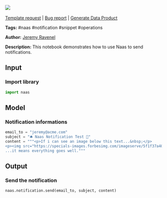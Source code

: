 <a href="https://app.naas.ai/user-redirect/naas/downloader?url=https://raw.githubusercontent.com/jupyter-naas/awesome-notebooks/master/Naas/Naas_Notification_demo.ipynb" target="_parent"><img src="https://naasai-public.s3.eu-west-3.amazonaws.com/Open_in_Naas_Lab.svg"/></a><br><br><a href="https://github.com/jupyter-naas/awesome-notebooks/issues/new?assignees=&labels=&template=template-request.md&title=Tool+-+Action+of+the+notebook+">Template request</a> | <a href="https://github.com/jupyter-naas/awesome-notebooks/issues/new?assignees=&labels=bug&template=bug_report.md&title=Naas+-+Notification+demo:+Error+short+description">Bug report</a> | <a href="https://app.naas.ai/user-redirect/naas/downloader?url=https://raw.githubusercontent.com/jupyter-naas/awesome-notebooks/master/Naas/Naas_Start_data_product.ipynb" target="_parent">Generate Data Product</a>

**Tags:** #naas #notification #snippet #operations

**Author:** [Jeremy Ravenel](https://www.linkedin.com/in/ACoAAAJHE7sB5OxuKHuzguZ9L6lfDHqw--cdnJg/)

**Description:** This notebook demonstrates how to use Naas to send notifications.

## Input

### Import library


```python
import naas
```

## Model

### Notification informations


```python
email_to = "jeremy@acme.com"
subject = "🛎️ Naas Notification Test 🚨"
content = """<p>If i can see an image below this text...&nbsp;</p>
<p><img src="https://specials-images.forbesimg.com/imageserve/5f1f37a40a5db2c8275972c0/960x0.jpg?fit=scale" alt="" width="959" height="663" /></p><br>
...it means everything goes well."""
```

## Output

### Send the notification


```python
naas.notification.send(email_to, subject, content)
```
